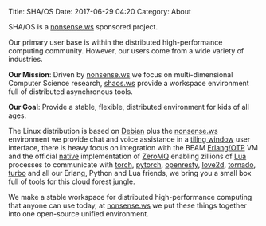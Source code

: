 Title: SHA/OS
Date: 2017-06-29 04:20
Category: About

SHA/OS is a [nonsense.ws](https://nonsense.ws) sponsored project. 

Our primary user base is within the distributed high-performance computing community. However, our users come from a wide variety of industries.

**Our Mission**: Driven by [nonsense.ws](https://nonsense.ws) we focus on multi-dimensional Computer Science research, [shaos.ws](https://shaos.ws) provide a workspace environment full of distributed asynchronous tools.

**Our Goal**: Provide a stable, flexible, distributed environment for kids of all ages.

The Linux distribution is based on [Debian](https://www.debian.org/) plus the [nonsense.ws](https://nonsense.ws) environment we provide chat and voice assistance in a [tiling window](https://i3wm.org/docs/) user interface, there is heavy focus on integration with the BEAM [Erlang/OTP](http://www.erlang.org/) VM and the official [native](https://github.com/zeromq/chumak) implementation of [ZeroMQ](http://zeromq.org) enabling zillions of [Lua](https://github.com/rvirding/luerl) processes to communicate with [torch](http://torch.ch), [pytorch](http://pytorch.org/), [openresty](http://openresty.org/), [love2d](https://love2d.org), [tornado](http://www.tornadoweb.org/en/stable/), [turbo](https://turbo.readthedocs.io/en/latest/) and all our Erlang, Python and Lua friends, we bring you a small box full of tools for this cloud forest jungle.

We make a stable workspace for distributed high-performance computing that anyone can use today, at [nonsense.ws](https://nonsense.ws) we put these things together into one open-source unified environment.